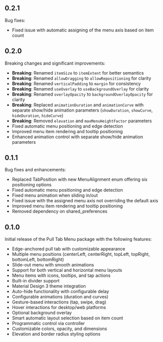 ## 0.2.1

Bug fixes:

- Fixed issue with automatic assigning of the menu axis based on item count

## 0.2.0

Breaking changes and significant improvements:

- **Breaking**: Renamed `itemSize` to `itemExtent` for better semantics
- **Breaking**: Renamed `allowDragging` to `allowRepositioning` for clarity
- **Breaking**: Renamed `verticalPadding` to `margin` for consistency
- **Breaking**: Renamed `useOverlay` to `useBackgroundOverlay` for clarity
- **Breaking**: Renamed `overlayOpacity` to `backgroundOverlayOpacity` for clarity
- **Breaking**: Replaced `animationDuration` and `animationCurve` with separate show/hide animation parameters (`showDuration`, `showCurve`, `hideDuration`, `hideCurve`)
- **Breaking**: Removed `elevation` and `maxMenuHeightFactor` parameters
- Fixed automatic menu positioning and edge detection
- Improved menu item rendering and tooltip positioning
- Enhanced animation control with separate show/hide animation parameters

## 0.1.1

Bug fixes and enhancements:

- Replaced TabPosition with new MenuAlignment enum offering six positioning options
- Fixed automatic menu positioning and edge detection
- Fixed menu animation when sliding in/out
- Fixed issue with the assigned menu axis not overriding the default axis
- Improved menu item rendering and tooltip positioning
- Removed dependency on shared_preferences

## 0.1.0

Initial release of the Pull Tab Menu package with the following features:

- Edge-anchored pull tab with customizable appearance
- Multiple menu positions (centerLeft, centerRight, topLeft, topRight, bottomLeft, bottomRight)
- Slide-out menu with smooth animations
- Support for both vertical and horizontal menu layouts
- Menu items with icons, tooltips, and tap actions
- Built-in divider support
- Material Design 3 theme integration
- Auto-hide functionality with configurable delay
- Configurable animations (duration and curves)
- Gesture-based interactions (tap, swipe, drag)
- Hover interactions for desktop/web platforms
- Optional background overlay
- Smart automatic layout selection based on item count
- Programmatic control via controller
- Customizable colors, opacity, and dimensions
- Elevation and border radius styling options

